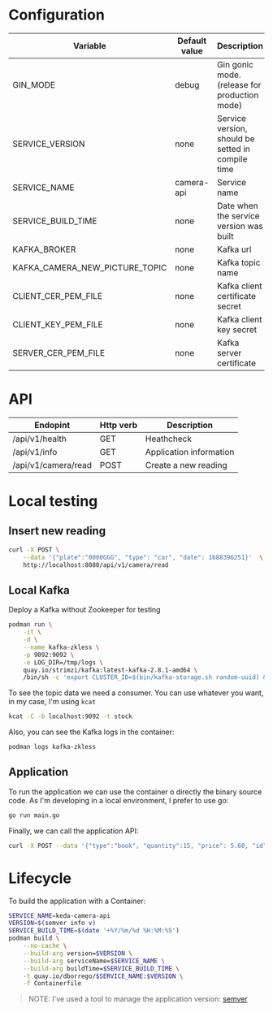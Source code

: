 # Configuration
| Variable | Default value | Description |
| ------ | ------ | ------ |
| GIN_MODE | debug | Gin gonic mode. (release for production mode) |
| SERVICE_VERSION | none | Service version, should be setted in compile time |
| SERVICE_NAME | camera-api | Service name |
| SERVICE_BUILD_TIME | none | Date when the service version was built |
| KAFKA_BROKER | none | Kafka url |
| KAFKA_CAMERA_NEW_PICTURE_TOPIC | none | Kafka topic name |
| CLIENT_CER_PEM_FILE | none | Kafka client certificate secret |
| CLIENT_KEY_PEM_FILE | none | Kafka client key secret |
| SERVER_CER_PEM_FILE | none | Kafka server certificate |

# API
| Endopint | Http verb | Description |
| ------ | ------ | ------ |
| /api/v1/health | GET | Heathcheck |
| /api/v1/info | GET | Application information |
| /api/v1/camera/read | POST | Create a new reading |

# Local testing

## Insert new reading

```bash
curl -X POST \
    --data '{"plate":"0000GGG", "type": "car", "date": 1688396251}'  \
    http://localhost:8080/api/v1/camera/read
```

## Local Kafka

Deploy a Kafka without Zookeeper for testing

```bash
podman run \
    -it \
    -d \
    --name kafka-zkless \
    -p 9092:9092 \
    -e LOG_DIR=/tmp/logs \
    quay.io/strimzi/kafka:latest-kafka-2.8.1-amd64 \
    /bin/sh -c 'export CLUSTER_ID=$(bin/kafka-storage.sh random-uuid) && bin/kafka-storage.sh format -t $CLUSTER_ID -c config/kraft/server.properties && bin/kafka-server-start.sh config/kraft/server.properties'
```

To see the topic data we need a consumer. You can use whatever you want, in my case, I'm using ```kcat```

```bash
kcat -C -b localhost:9092 -t stock
```

Also, you can see the Kafka logs in the container:

```bash
podman logs kafka-zkless
```

## Application

To run the application we can use the container o directly the binary source code. As I'm developing in a local environment, I prefer to use go:

```bash
go run main.go
```

Finally, we can call the application API:

```bash
curl -X POST --data '{"type":"book", "quantity":15, "price": 5.60, "id": "1"}' localhost:8080/api/v1/stock
```

# Lifecycle

To build the application with a Container:

```bash
SERVICE_NAME=keda-camera-api
VERSION=$(semver info v)
SERVICE_BUILD_TIME=$(date '+%Y/%m/%d %H:%M:%S')
podman build \
    --no-cache \
    --build-arg version=$VERSION \
    --build-arg serviceName=$SERVICE_NAME \
    --build-arg buildTime=$SERVICE_BUILD_TIME \
    -t quay.io/dborrego/$SERVICE_NAME:$VERSION \
    -f Containerfile
```

> NOTE: I've used a tool to manage the application version: [semver](https://github.com/dbgjerez/semantic-versioning-cli)
